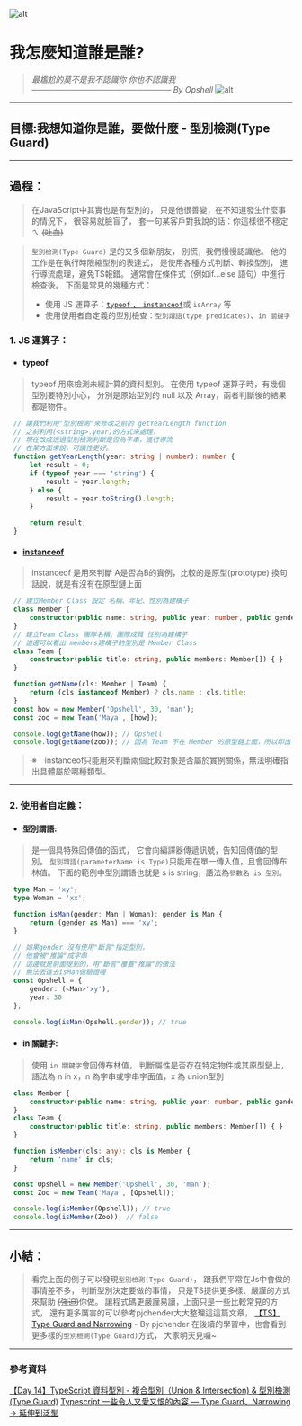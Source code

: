 ![alt](https://)

# 我怎麼知道誰是誰?
> *最尷尬的莫不是我不認識你*
> *你也不認識我*
> *───────────────────────── By Opshell*
![alt](https://)

---

## 目標:我想知道你是誰，要做什麼 - 型別檢測(Type Guard)
---

## 過程：
   > 在JavaScript中其實也是有型別的，
   > 只是他很善變，在不知道發生什麼事的情況下，
   > 很容易就臉盲了，
   > 套一句某客戶對我說的話：你這樣很不穩定ㄟ ~~(吐血)~~

   > `型別檢測(Type Guard)`
   > 是的又多個新朋友，
   > 別慌，我們慢慢認識他。
   > 他的工作是在執行時限縮型別的表達式，
   > 是使用各種方式判斷、轉換型別，
   > 進行導流處理，避免TS報錯。
   > 通常會在條件式（例如if...else 語句）中進行檢查後。
   > 下面是常見的幾種方式：
   > - 使用 JS 運算子：[`typeof` 、 `instanceof`](https://medium.com/@mengchiang000/js%E5%9F%BA%E6%9C%AC%E8%A7%80%E5%BF%B5-typeof-vs-instanceof-4dcb89e315df)或 `isArray` 等
   > - 使用使用者自定義的型別檢查：`型別謂語(type predicates)`、`in 關鍵字`

   ### 1. JS 運算子：
   - #### typeof
   > typeof 用來檢測未經計算的資料型別。
   > 在使用 typeof 運算子時，有幾個型別要特別小心，
   > 分別是原始型別的 null 以及 Array，兩者判斷後的結果都是物件。

   ```typescript
    // 讓我們利用"型別檢測"來修改之前的 getYearLength function
    // 之前利用(<string>.year)的方式來處理，
    // 現在改成透過型別檢測判斷是否為字串，進行導流
    // 在某方面來說，可讀性更好。
    function getYearLength(year: string | number): number {
        let result = 0;
        if (typeof year === 'string') {
            result = year.length;
        } else {
            result = year.toString().length;
        }

        return result;
    }
   ```
   - #### [instanceof](https://medium.com/%E6%89%8B%E5%AF%AB%E7%AD%86%E8%A8%98/javascript-instanceof-operator-implementation-ee8f40f9e3b6)
   > instanceof 是用來判斷 A是否為B的實例，比較的是原型(prototype)
   > 換句話說，就是有沒有在原型鏈上面
   ```typescript
    // 建立Member Class 設定 名稱、年紀、性別為建構子
    class Member {
        constructor(public name: string, public year: number, public gender: string) { }
    }
    // 建立Team Class 團隊名稱、團隊成員 性別為建構子
    // 這邊可以看出 members建構子的型別是 Member Class
    class Team {
        constructor(public title: string, public members: Member[]) { }
    }

    function getName(cls: Member | Team) {
        return (cls instanceof Member) ? cls.name : cls.title;
    }
    const how = new Member('Opshell', 30, 'man');
    const zoo = new Team('Maya', [how]);

    console.log(getName(how)); // Opshell
    console.log(getName(zoo)); // 因為 Team 不在 Member 的原型鏈上面，所以印出 Maya
   ```
   > ※　instanceof只能用來判斷兩個比較對象是否屬於實例關係，無法明確指出具體屬於哪種類型。
---
   ### 2. 使用者自定義：
   - #### 型別謂語:
   > 是一個具特殊回傳值的函式，
   > 它會向編譯器傳遞訊號，告知回傳值的型別。
   > `型別謂語(parameterName is Type)`只能用在單一傳入值，且會回傳布林值。
   > 下面的範例中型別謂語也就是 s is string，語法為`參數名 is 型別`。

   ```typescript
    type Man = 'xy';
    type Woman = 'xx';

    function isMan(gender: Man | Woman): gender is Man {
        return (gender as Man) === 'xy';
    }

    // 如果gender 沒有使用"斷言"指定型別，
    // 他會被"推論"成字串
    // 這邊就是前面提到的，用"斷言"覆蓋"推論"的做法
    // 無法丟進去isMan做驗證喔
    const Opshell = {
        gender: (<Man>'xy'),
        year: 30
    };

    console.log(isMan(Opshell.gender)); // true
   ```
   - #### in 關鍵字:
   > 使用 `in 關鍵字`會回傳布林值，
   > 判斷屬性是否存在特定物件或其原型鏈上，
   > 語法為 n in x，n 為字串或字串字面值，x 為 union型別
   ```typescript
    class Member {
        constructor(public name: string, public year: number, public gender: string) { }
    }
    class Team {
        constructor(public title: string, public members: Member[]) { }
    }

    function isMember(cls: any): cls is Member {
        return 'name' in cls;
    }

    const Opshell = new Member('Opshell', 30, 'man');
    const Zoo = new Team('Maya', [Opshell]);

    console.log(isMember(Opshell)); // true
    console.log(isMember(Zoo)); // false
   ```
---
## 小結：
   > 看完上面的例子可以發現`型別檢測(Type Guard)`，
   > 跟我們平常在Js中會做的事情差不多，
   > 判斷型別決定要做的事情，
   > 只是TS提供更多樣、嚴謹的方式來幫助 ~~(強迫)~~你做。
   > 讓程式碼更嚴謹易讀，上面只是一些比較常見的方式，
   > 還有更多厲害的可以參考pjchender大大整理這這篇文章，
   > [【TS】Type Guard and Narrowing](https://pjchender.dev/typescript/ts-narrowing/) - By pjchender
   > 在後續的學習中，也會看到更多樣的`型別檢測(Type Guard)`方式，
   > 大家明天見囉~

---
### 參考資料
[【Day 14】TypeScript 資料型別 - 複合型別（Union & Intersection) & 型別檢測(Type Guard)](https://ithelp.ithome.com.tw/articles/10222470?sc=rss.iron)
[Typescript 一些令人又愛又恨的內容 — Type Guard、Narrowing -> 延伸到泛型](https://medium.com/onedegree-tech-blog/typescript-%E4%B8%80%E4%BA%9B%E4%BB%A4%E4%BA%BA%E5%8F%88%E6%84%9B%E5%8F%88%E6%81%A8%E7%9A%84%E5%85%A7%E5%AE%B9-type-guard-narrowing-1655a9ae2a4d)
